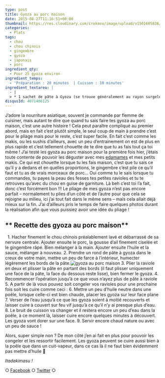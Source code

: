 ```yaml
---
type: post
title: Gyoza au porc maison
date: 2015-08-27T11:16:51+00:00
thumbnail: https://res.cloudinary.com/crokmou/image/upload/v1501605836/gyoza-au-porc-maison-crokmou-blog-51-160x107_gtvtqy.jpg
categories: 
  - Plats
tags: 
  - chou
  - chou chinois
  - gingembre
  - gyoza
  - japonais
  - porc
ingredient_qty: 
  - Pour 25 gyoza environ
ingredient_temps: 
  - 'Préparation : 20 minutes  | Cuisson : 10 minutes'
ingredient_textarea: |
  - |
  > * 1 sachet de pâte à Gyoza (se trouve généralement au rayon surgelé des épiceries asiat')> * 200g de porc haché> * 100g de feuilles de chou chinois> * 1 cm de gingembre frais râpé> * 1 gousse d'ail> * 1/2 càc d'huile de sésame> * 1/2 càc de sauce soja sucrée
disqusId: 4071406125
---
```


J’adore la nourriture asiatique, souvent je commande par flemme de cuisiner, mais autant te dire que quand tu sais faire tes gyoza au porc maison, c’est une autre histoire ! Cela peut paraître compliqué au premier abord, mais en fait c’est plutôt simple, le seul coup de main à prendre c’est pour le pliage mais pour le reste, c’est super facile. En fait c’est comme les makis, ou les sushis d’ailleurs, avec un peu d’entrainement on est de plus en plus rapide et c’est tellement chouette de te dire que tu as fais tout ça toi même ! J’ai testé les gyoza au porc maison pour la première fois hier, j’étais toute contente de pouvoir les déguster avec mes [edamames](http://www.crokmou.com/2013/01/edamame-feve-de-soya) et mes petits makis. Ce qui est chouette lorsque tu les fais maison, c’est que tu sais ce qu’il y a dedans et en quelles proportions, le gingembre c’est pile ce qu’il faut et tu as de vrais morceaux de porc… Oui comme tu le sais lorsque tu commandes, tu payes la peau des fesses tes petites ravioles et tu te retrouves qu’avec du chou en guise de garniture. Là beh c’est toi l’a fait, donc c’est forcément bon !!! Le pliage de mes gyoza n’est pas encore parfait – normalement tu plies d’un côté et de l’autre pour que cela se rejoigne au milieu, ici j’ai tout fait dans le même sens – mais cela allait déjà mieux sur la fin. J’ai d’ailleurs pris le temps de faire quelques photos durant la réalisation afin que vous puissiez avoir une idée du pliage !    

## ** Recette des gyoza au porc maison**

  1\. Hacher finement le chou chinois préalablement lavé et débarrassé de sa nervure centrale. Ajouter ensuite le porc, la gousse d’ail finement ciselée et le gingembre râpé. Bien mélanger à la main. Ajouter ensuite l’huile et la sauce, mélanger à nouveau. 2\. Prendre un rond de pâte à gyoza dans le creux de votre main, mettre un peu de farce à l’intérieur, humecter légèrement les bords de la pâte.![gyoza au porc maison](https://res.cloudinary.com/crokmou/image/upload/v1501605837/gyoza-au-porc-maison-crokmou-blog_vghgkc.jpg) 3\. Plier la raviole en deux et plisser la pâte en partant des bords (il faut plisser uniquement une face de la pâte, la face du dessous reste lisse), bien fermer le gyoza. 4\. Recommencer l’opération jusqu’à ce que vous n’ayez plus de pâte à raviole 5\. A partir de là vous pouvez soit congeler vos ravioles pour une prochaine fois soit les cuire comme ceci : 6\. Mettre un peu d’huile neutre dans une poêle, lorsque celle-ci est bien chaude, placer les gyoza sur leur face plane 7\. Verser de l’eau jusqu’à ce que les gyoza soient à moitié recouverts et laisser cuire à couvert sur feu vif jusqu’à ce qu’il n’y ai presque plus d’eau. 8\. Le bruit de cuisson va changer et il restera encore un peu d’eau dans la poêle, à ce moment là, laisser cuire encore quelques minutes à découvert. Les gyoza vont dorer sur une face. 9\. Servir encore chaud nature ou avec un peu de sauce !

Alors, super simple non ? De mon côté j’en ai fait en plus pour pouvoir les congeler et les ressortir facilement. Les gyoza peuvent se cuire aussi bien à la poêle que dans un cuit-vapeur, dans ce cas là il ne faut bien évidemment pas mettre d’huile 🙂

_Itadakimasu !_

○ [Facebook](https://www.facebook.com/crokmou.blog) ○ [Twitter](https://twitter.com/Crokmou) ○